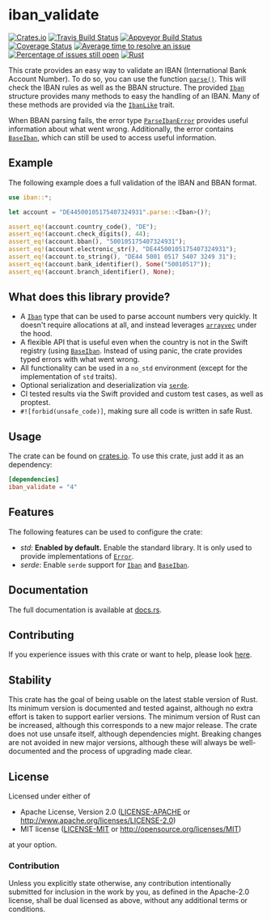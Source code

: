 # iban_validate

[![Crates.io](http://meritbadge.herokuapp.com/iban_validate)](https://crates.io/crates/iban_validate)
[![Travis Build Status](https://travis-ci.org/ThomasdenH/iban_validate.svg?branch=master)](https://travis-ci.org/ThomasdenH/iban_validate)
[![Appveyor Build Status](https://ci.appveyor.com/api/projects/status/github/ThomasdenH/iban_validate?svg=true)](https://ci.appveyor.com/project/ThomasdenH/iban-validate)
[![Coverage Status](https://coveralls.io/repos/github/ThomasdenH/iban_validate/badge.svg?branch=master)](https://coveralls.io/github/ThomasdenH/iban_validate?branch=master)
[![Average time to resolve an issue](http://isitmaintained.com/badge/resolution/ThomasdenH/iban_validate.svg)](http://isitmaintained.com/project/ThomasdenH/iban_validate "Average time to resolve an issue")
[![Percentage of issues still open](http://isitmaintained.com/badge/open/ThomasdenH/iban_validate.svg)](http://isitmaintained.com/project/ThomasdenH/iban_validate "Percentage of issues still open")
[![Rust](https://img.shields.io/badge/rust-1.39%2B-blue.svg?maxAge=3600)](https://github.com/ThomasdenH/iban_validate)

This crate provides an easy way to validate an IBAN (International Bank Account Number). To do so, you can use the function [`parse()`](https://doc.rust-lang.org/stable/std/primitive.str.html#method.parse). This will check the IBAN rules as well as the BBAN structure. The provided [`Iban`] structure provides many methods to easy the handling of an IBAN. Many of these methods are provided via the [`IbanLike`](https://docs.rs/iban_validate/4.0.0/iban/trait.IbanLike.html) trait.

When BBAN parsing fails, the error type [`ParseIbanError`](https://docs.rs/iban_validate/4.0.0/iban/enum.ParseIbanError.html) provides useful information about what went wrong. Additionally, the error contains [`BaseIban`], which can still be used to access useful information.

## Example

The following example does a full validation of the IBAN and BBAN format.

```rust
use iban::*;

let account = "DE44500105175407324931".parse::<Iban>()?;

assert_eq!(account.country_code(), "DE");
assert_eq!(account.check_digits(), 44);
assert_eq!(account.bban(), "500105175407324931");
assert_eq!(account.electronic_str(), "DE44500105175407324931");
assert_eq!(account.to_string(), "DE44 5001 0517 5407 3249 31");
assert_eq!(account.bank_identifier(), Some("50010517"));
assert_eq!(account.branch_identifier(), None);
```

## What does this library provide?

- A [`Iban`] type that can be used to parse account numbers very quickly. It doesn't require allocations at all, and instead leverages [`arrayvec`](https://crates.io/crates/arrayvec) under the hood.
- A flexible API that is useful even when the country is not in the Swift registry (using [`BaseIban`]. Instead of using panic, the crate provides typed errors with what went wrong.
- All functionality can be used in a `no_std` environment (except for the implementation of `std` traits).
- Optional serialization and deserialization via [`serde`](https://crates.io/crates/serde).
- CI tested results via the Swift provided and custom test cases, as well as proptest.
- `#![forbid(unsafe_code)]`, making sure all code is written in safe Rust.

## Usage

The crate can be found on [crates.io](https://crates.io/crates/iban_validate). To use this crate, just add it as an
dependency:

```toml
[dependencies]
iban_validate = "4"
```

## Features

The following features can be used to configure the crate:

- _std_: **Enabled by default.** Enable the standard library. It is only used to provide implementations of [`Error`](https://doc.rust-lang.org/stable/std/error/trait.Error.html).
- _serde_: Enable `serde` support for [`Iban`] and [`BaseIban`].

## Documentation

The full documentation is available at [docs.rs](https://docs.rs/iban_validate/).

## Contributing

If you experience issues with this crate or want to help, please look [here](contributing.md).

## Stability

This crate has the goal of being usable on the latest stable version of Rust. Its minimum version is documented and tested against, although no extra effort is taken to support earlier versions. The minimum version of Rust can be increased, although this corresponds to a new major release. The crate does not use unsafe itself, although dependencies might. Breaking changes are not avoided in new major versions, although these will always be well-documented and the process of upgrading made clear.

## License

Licensed under either of

- Apache License, Version 2.0
  ([LICENSE-APACHE](LICENSE-APACHE) or http://www.apache.org/licenses/LICENSE-2.0)
- MIT license
  ([LICENSE-MIT](LICENSE-MIT) or http://opensource.org/licenses/MIT)

at your option.

### Contribution

Unless you explicitly state otherwise, any contribution intentionally submitted
for inclusion in the work by you, as defined in the Apache-2.0 license, shall be
dual licensed as above, without any additional terms or conditions.

[`iban`]: https://docs.rs/iban_validate/4.0.0/iban/struct.Iban.html
[`baseiban`]: https://docs.rs/iban_validate/4.0.0/iban/struct.BaseIban.html
